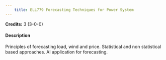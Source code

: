 ```yaml
---
    title: ELL779 Forecasting Techniques for Power System
---
```

**Credits:** 3 (3-0-0)



#### Description 
Principles of forecasting load, wind and price. Statistical and non statistical based approaches. AI application for forecasting.